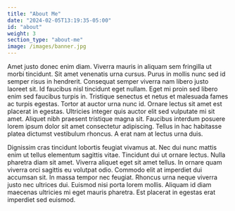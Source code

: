 ```yaml
---
title: "About Me"
date: "2024-02-05T13:19:35-05:00"
id: "about"
weight: 3
section_type: "about-me"
image: /images/banner.jpg
---
```


Amet justo donec enim diam. Viverra mauris in aliquam sem fringilla ut morbi tincidunt. Sit amet venenatis urna cursus. Purus in mollis nunc sed id semper risus in hendrerit. Consequat semper viverra nam libero justo laoreet sit. Id faucibus nisl tincidunt eget nullam. Eget mi proin sed libero enim sed faucibus turpis in. Tristique senectus et netus et malesuada fames ac turpis egestas. Tortor at auctor urna nunc id. Ornare lectus sit amet est placerat in egestas. Ultricies integer quis auctor elit sed vulputate mi sit amet. Aliquet nibh praesent tristique magna sit. Faucibus interdum posuere lorem ipsum dolor sit amet consectetur adipiscing. Tellus in hac habitasse platea dictumst vestibulum rhoncus. A erat nam at lectus urna duis.

Dignissim cras tincidunt lobortis feugiat vivamus at. Nec dui nunc mattis enim ut tellus elementum sagittis vitae. Tincidunt dui ut ornare lectus. Nulla pharetra diam sit amet. Viverra aliquet eget sit amet tellus. In ornare quam viverra orci sagittis eu volutpat odio. Commodo elit at imperdiet dui accumsan sit. In massa tempor nec feugiat. Rhoncus urna neque viverra justo nec ultrices dui. Euismod nisi porta lorem mollis. Aliquam id diam maecenas ultricies mi eget mauris pharetra. Est placerat in egestas erat imperdiet sed euismod.
